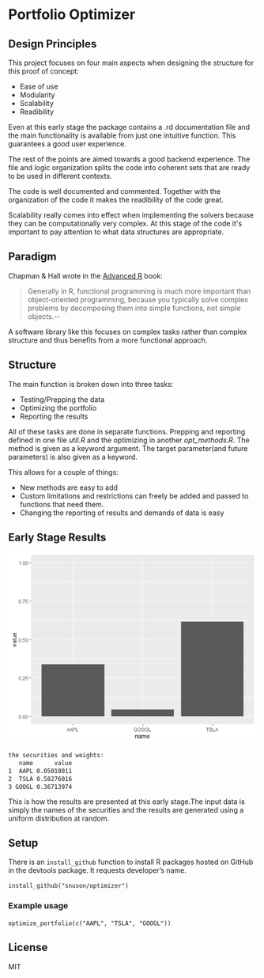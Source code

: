# Portfolio Optimizer 
## Design Principles

This project focuses on four main aspects when designing the structure for this proof of concept:

- Ease of use
- Modularity
- Scalability
- Readibility

Even at this early stage the package contains a .rd documentation file and the main functionality is available from just one intuitive function. This guarantees a good user experience.

The rest of the points are aimed towards a good backend experience. The file and logic organization splits the code into coherent sets that are ready to be used in different contexts. 

The code is well documented and commented. Together with the organization of the code it makes the readibility of the code great.

Scalability really comes into effect when implementing the solvers because they can be computationally very complex. At this stage of the code it's important to pay attention to what data structures are appropriate.

## Paradigm

Chapman & Hall wrote in the [Advanced R](https://adv-r.hadley.nz/oo.html) book:

> Generally in R, functional programming is much more important than object-oriented programming, because you typically solve complex problems by decomposing them into simple functions, not simple objects.--

A software library like this focuses on complex tasks rather than complex structure and thus benefits from a more functional approach.

## Structure

The main function is broken down into three tasks:

- Testing/Prepping the data
- Optimizing the portfolio
- Reporting the results

All of these tasks are done in separate functions. Prepping and reporting defined in one file _util.R_ and the optimizing in another _opt_methods.R_. The method is given as a keyword argument. The target parameter(and future parameters) is also given as a keyword. 

This allows for a couple of things:

- New methods are easy to add
- Custom limitations and restrictions can freely be added and passed to functions that need them.
- Changing the reporting of results and demands of data is easy


## Early Stage Results
![A plot to show the results](Rplot.png)
```
the securities and weights:
   name      value
1  AAPL 0.05010011
2  TSLA 0.58276016
3 GOOGL 0.36713974
```
This is how the results are presented at this early stage.The input data is simply the names of the securities and the results are generated using a uniform distribution at random. 

## Setup

There is an `install_github` function to install R packages hosted on GitHub in the devtools package. It requests developer’s name.

```
install_github("snuson/optimizer")
```

### Example usage

```
optimize_portfolio(c("AAPL", "TSLA", "GOOGL"))
```

## License

MIT


